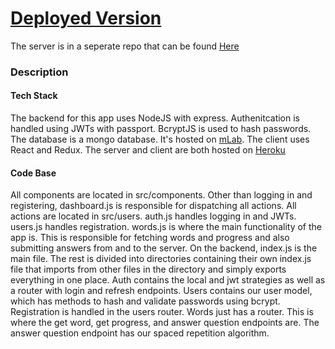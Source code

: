 
# [Deployed Version](https://german-steve-sean.herokuapp.com/)
The server is in a seperate repo that can be found [Here](https://github.com/thinkful-ei26/spaced-repitition-steve-sean-SERVER)

### Description
#### Tech Stack
The backend for this app uses NodeJS with express.  Authenitcation is handled using JWTs with passport.  BcryptJS is used to hash passwords.
The database is a mongo database.  It's hosted on [mLab](https://mlab.com/).
The client uses React and Redux.
The server and client are both hosted on [Heroku](https://www.heroku.com/)
#### Code Base
All components are located in src/components.  Other than logging in and registering, dashboard.js is responsible for dispatching all actions.
All actions are located in src/users.  auth.js handles logging in and JWTs.  users.js handles registration.  words.js is where the main functionality of the app is.  This is responsible for fetching words and progress and also submitting answers from and to the server.
On the backend, index.js is the main file.  The rest is divided into directories containing their own index.js file that imports from other files in the directory and simply exports everything in one place.
Auth contains the local and jwt strategies as well as a router with login and refresh endpoints.
Users contains our user model, which has methods to hash and validate passwords using bcrypt.  Registration is handled in the users router.
Words just has a router.  This is where the get word, get progress, and answer question endpoints are.  The answer question endpoint has our spaced repetition algorithm.